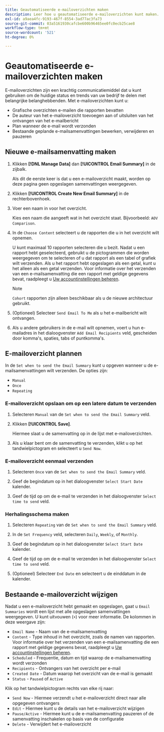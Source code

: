```yaml
---
title: Geautomatiseerde e-mailoverzichten maken
description: Leer hoe u geautomatiseerde e-mailoverzichten kunt maken.
exl-id: a9aea4fc-9193-467f-8554-3ad77ac3fa73
source-git-commit: 03a5161930cafcbe600b96465ee0fc0ecb25cae8
workflow-type: tm+mt
source-wordcount: '521'
ht-degree: 0%

---
```


# Geautomatiseerde e-mailoverzichten maken

E-mailoverzichten zijn een krachtig communicatiemiddel dat u kunt gebruiken om de huidige status en trends van uw bedrijf te delen met belangrijke belanghebbenden. Met e-mailoverzichten kunt u:

* Grafische overzichten e-mailen die rapporten bevatten
* De auteur van het e-mailoverzicht toevoegen aan of uitsluiten van het ontvangen van het e-mailbericht
* Plan wanneer de e-mail wordt verzonden
* Bestaande geplande e-mailsamenvattingen bewerken, verwijderen en pauzeren

## Nieuwe e-mailsamenvatting maken

1. Klikken **[!DNL Manage Data]** dan **[!UICONTROL Email Summary]** in de zijbalk.

   Als dit de eerste keer is dat u een e-mailoverzicht maakt, worden op deze pagina geen opgeslagen samenvattingen weergegeven.

1. Klikken **[!UICONTROL Create New Email Summary]** in de rechterbovenhoek.

1. Voer een naam in voor het overzicht.

   Kies een naam die aangeeft wat in het overzicht staat. Bijvoorbeeld: `AOV Comparison`.

1. In de `Choose Content` selecteert u de rapporten die u in het overzicht wilt opnemen.

   U kunt maximaal 10 rapporten selecteren die u bezit. Nadat u een rapport hebt geselecteerd, gebruikt u de pictogrammen die worden weergegeven om te selecteren of u dat rapport als een tabel of grafiek wilt verzenden. Als u het rapport hebt opgeslagen als een getal, kunt u het alleen als een getal verzenden. Voor informatie over het verzenden van een e-mailsamenvatting die een rapport met geldige gegevens bevat, raadpleegt u [Uw accountinstellingen beheren](../../administrator/account-management/managing-account-settings.md).

   >[!NOTE]
   >
   >`Cohort` rapporten zijn alleen beschikbaar als u de nieuwe architectuur gebruikt.

1. (Optioneel) Selecteer `Send Email To Me` als u het e-mailbericht wilt ontvangen.

1. Als u andere gebruikers in de e-mail wilt opnemen, voert u hun e-mailadres in het dialoogvenster `Add Email Recipients` veld, gescheiden door komma&#39;s, spaties, tabs of puntkomma&#39;s.

## E-mailoverzicht plannen

In de `Set when to send the Email Summary` kunt u opgeven wanneer u de e-mailsamenvattingen wilt verzenden. De opties zijn:

* `Manual`
* `Once`
* `Repeating`

### E-mailoverzicht opslaan om op een latere datum te verzenden

1. Selecteren `Manual` van de `Set when to send the Email Summary` veld.

1. Klikken **[!UICONTROL Save]**.

   Hiermee slaat u de samenvatting op in de lijst met e-mailoverzichten.

1. Als u klaar bent om de samenvatting te verzenden, klikt u op het tandwielpictogram en selecteert u `Send Now`.

### E-mailoverzicht eenmaal verzenden

1. Selecteren `Once` van de `Set when to send the Email Summary` veld.

1. Geef de begindatum op in het dialoogvenster `Select Start Date` kalender.

1. Geef de tijd op om de e-mail te verzenden in het dialoogvenster `Select time to send` veld.

### Herhalingsschema maken

1. Selecteren `Repeating` van de `Set when to send the Email Summary` veld.

1. In de `Set Frequency` veld, selecteren `Daily`, `Weekly`, of `Monthly`.

1. Geef de begindatum op in het dialoogvenster `Select Start Date` kalender.

1. Geef de tijd op om de e-mail te verzenden in het dialoogvenster `Select time to send` veld.

1. (Optioneel) Selecteer `End Date` en selecteert u de einddatum in de kalender.

## Bestaande e-mailoverzicht wijzigen

Nadat u een e-mailoverzicht hebt gemaakt en opgeslagen, gaat u `Email Summaries` wordt een lijst met alle opgeslagen samenvattingen weergegeven. U kunt uitvouwen (`+`) voor meer informatie. De kolommen in deze weergave zijn:

* `Email Name` - Naam van de e-mailsamenvatting
* `Content` - Type inhoud in het overzicht, zoals de namen van rapporten. Voor informatie over het verzenden van een e-mailsamenvatting die een rapport met geldige gegevens bevat, raadpleegt u [Uw accountinstellingen beheren](../../administrator/account-management/managing-account-settings.md).
* `Scheduled` - Frequentie, datum en tijd waarop de e-mailsamenvatting wordt verzonden
* `Recipients` - Ontvangers van het overzicht per e-mail
* `Created Date` - Datum waarop het overzicht van de e-mail is gemaakt
* `Status` - `Paused` of `Active`

Klik op het tandwielpictogram rechts van elke rij naar:

* `Send Now` - Hiermee verzendt u het e-mailoverzicht direct naar alle opgegeven ontvangers
* `Edit` - Hiermee kunt u de details van het e-mailoverzicht wijzigen
* `Pause/Active` - Hiermee kunt u de e-mailsamenvatting pauzeren of de samenvatting inschakelen op basis van de configuratie
* `Delete` - Verwijdert het e-mailoverzicht
